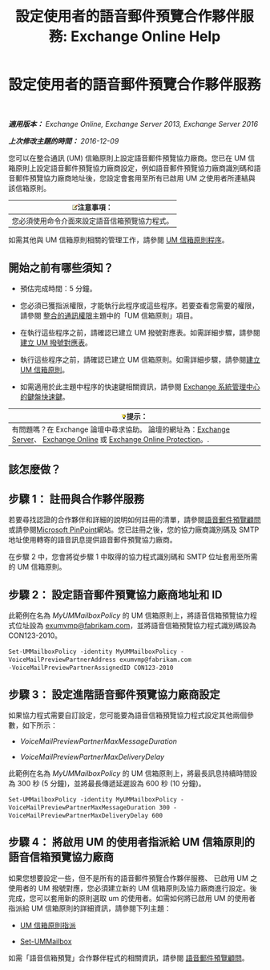 ﻿---
title: '設定使用者的語音郵件預覽合作夥伴服務: Exchange Online Help'
TOCTitle: 設定使用者的語音郵件預覽合作夥伴服務
ms:assetid: 7bb914ca-5502-4e64-bae5-555034138d8a
ms:mtpsurl: https://technet.microsoft.com/zh-tw/library/Ff630920(v=EXCHG.150)
ms:contentKeyID: 51409219
ms.date: 05/23/2018
mtps_version: v=EXCHG.150
ms.translationtype: MT
---

# 設定使用者的語音郵件預覽合作夥伴服務

 

_**適用版本：** Exchange Online, Exchange Server 2013, Exchange Server 2016_

_**上次修改主題的時間：** 2016-12-09_

您可以在整合通訊 (UM) 信箱原則上設定語音郵件預覽協力廠商。您已在 UM 信箱原則上設定語音郵件預覽協力廠商設定，例如語音郵件預覽協力廠商識別碼和語音郵件預覽協力廠商地址後，您設定會套用至所有已啟用 UM 之使用者所連結與該信箱原則。

<table>
<thead>
<tr class="header">
<th><img src="images/Bb124558.note(EXCHG.150).gif" title="注意事項" alt="注意事項" />注意事項：</th>
</tr>
</thead>
<tbody>
<tr class="odd">
<td>您必須使用命令介面來設定語音信箱預覽協力程式。</td>
</tr>
</tbody>
</table>


如需其他與 UM 信箱原則相關的管理工作，請參閱 [UM 信箱原則程序](um-mailbox-policy-procedures-exchange-2013-help.md)。

## 開始之前有哪些須知？

  - 預估完成時間：5 分鐘。

  - 您必須已獲指派權限，才能執行此程序或這些程序。若要查看您需要的權限，請參閱 [整合的通訊權限](unified-messaging-permissions-exchange-2013-help.md)主題中的「UM 信箱原則」項目。

  - 在執行這些程序之前，請確認已建立 UM 撥號對應表。如需詳細步驟，請參閱[建立 UM 撥號對應表](create-a-um-dial-plan-exchange-2013-help.md)。

  - 執行這些程序之前，請確認已建立 UM 信箱原則。如需詳細步驟，請參閱[建立 UM 信箱原則](create-a-um-mailbox-policy-exchange-2013-help.md)。

  - 如需適用於此主題中程序的快速鍵相關資訊，請參閱 [Exchange 系統管理中心的鍵盤快速鍵](keyboard-shortcuts-in-the-exchange-admin-center-exchange-online-protection-help.md)。

<table>
<thead>
<tr class="header">
<th><img src="images/Bb124558.tip(EXCHG.150).gif" title="提示" alt="提示" />提示：</th>
</tr>
</thead>
<tbody>
<tr class="odd">
<td>有問題嗎？在 Exchange 論壇中尋求協助。 論壇的網址為：<a href="https://go.microsoft.com/fwlink/p/?linkid=60612">Exchange Server</a>、 <a href="https://go.microsoft.com/fwlink/p/?linkid=267542">Exchange Online</a> 或 <a href="https://go.microsoft.com/fwlink/p/?linkid=285351">Exchange Online Protection</a>。.</td>
</tr>
</tbody>
</table>


## 該怎麼做？

## 步驟 1： 註冊與合作夥伴服務

若要尋找認證的合作夥伴和詳細的說明如何註冊的清單，請參閱[語音郵件預覽顧問](voice-mail-preview-advisor-exchange-2013-help.md)或請參閱[Microsoft PinPoint](https://go.microsoft.com/fwlink/p/?linkid=281966)網站。您已註冊之後，您的協力廠商識別碼及 SMTP 地址使用轉寄的語音訊息提供語音郵件預覽協力廠商。

在步驟 2 中，您會將從步驟 1 中取得的協力程式識別碼和 SMTP 位址套用至所需的 UM 信箱原則。

## 步驟 2： 設定語音郵件預覽協力廠商地址和 ID

此範例在名為 *MyUMMailboxPolicy* 的 UM 信箱原則上，將語音信箱預覽協力程式位址設為 exumvmp@fabrikam.com，並將語音信箱預覽協力程式識別碼設為 CON123-2010。

    Set-UMMailboxPolicy -identity MyUMMailboxPolicy -VoiceMailPreviewPartnerAddress exumvmp@fabrikam.com
    -VoiceMailPreviewPartnerAssignedID CON123-2010

## 步驟 3： 設定進階語音郵件預覽協力廠商設定

如果協力程式需要自訂設定，您可能要為語音信箱預覽協力程式設定其他兩個參數，如下所示：

  - *VoiceMailPreviewPartnerMaxMessageDuration*

  - *VoiceMailPreviewPartnerMaxDeliveryDelay*

此範例在名為 *MyUMMailboxPolicy* 的 UM 信箱原則上，將最長訊息持續時間設為 300 秒 (5 分鐘)，並將最長傳遞延遲設為 600 秒 (10 分鐘)。

    Set-UMMailboxPolicy -identity MyUMMailboxPolicy -VoiceMailPreviewPartnerMaxMessageDuration 300 -VoiceMailPreviewPartnerMaxDeliveryDelay 600

## 步驟 4： 將啟用 UM 的使用者指派給 UM 信箱原則的語音信箱預覽協力廠商

如果您想要設定一些，但不是所有的語音郵件預覽合作夥伴服務、 已啟用 UM 之使用者的 UM 撥號對應，您必須建立新的 UM 信箱原則及協力廠商進行設定。後完成，您可以套用新的原則選取 um 的使用者。如需如何將已啟用 UM 的使用者指派給 UM 信箱原則的詳細資訊，請參閱下列主題：

  - [UM 信箱原則指派](assign-a-um-mailbox-policy-exchange-2013-help.md)

  - [Set-UMMailbox](https://technet.microsoft.com/zh-tw/library/bb124893\(v=exchg.150\))

如需「語音信箱預覽」合作夥伴程式的相關資訊，請參閱 [語音郵件預覽顧問](voice-mail-preview-advisor-exchange-2013-help.md)。

